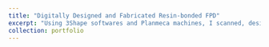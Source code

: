 ```yaml
---
title: "Digitally Designed and Fabricated Resin-bonded FPD"
excerpt: "Using 3Shape softwares and Planmeca machines, I scanned, designed, milled, and stained a lithium disilicate resin-bonded FPD to replace a missing tooth #25.<br/><img src='/images/portfolio/resin-bond-fpd.png'>"
collection: portfolio
---
```


